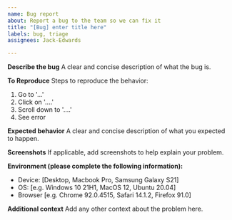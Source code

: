 ```yaml
---
name: Bug report
about: Report a bug to the team so we can fix it
title: "[Bug] enter title here"
labels: bug, triage
assignees: Jack-Edwards

---
```


**Describe the bug**
A clear and concise description of what the bug is.

**To Reproduce**
Steps to reproduce the behavior:
1. Go to '...'
2. Click on '....'
3. Scroll down to '....'
4. See error

**Expected behavior**
A clear and concise description of what you expected to happen.

**Screenshots**
If applicable, add screenshots to help explain your problem.

**Environment (please complete the following information):**
 - Device: [Desktop, Macbook Pro, Samsung Galaxy S21]
 - OS: [e.g. Windows 10 21H1, MacOS 12, Ubuntu 20.04]
 - Browser [e.g. Chrome 92.0.4515, Safari 14.1.2, Firefox 91.0]

**Additional context**
Add any other context about the problem here.
